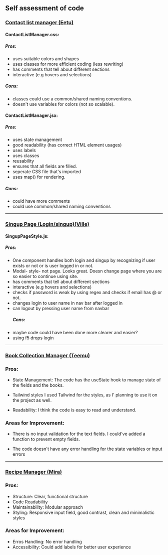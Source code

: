 ## Self assessment of code

### <ins>Contact list manager (Eetu)</ins>

#### ContactListManager.css:

##### Pros:
- uses suitable colors and shapes
- uses classes for more efficient coding (less rewriting)
- has comments that tell about different sections
- interactive (e.g hovers and selections)

##### Cons:
- classes could use a common/shared naming conventions.
- doesn't use variables for colors (not so scalable).

#### ContactListManager.jsx:

##### Pros:
- uses state management
- good readability (has correct HTML element usages)
- uses labels 
- uses classes 
- reusability
- ensures that all fields are filled.
- seperate CSS file that's imported
- uses map() for rendering. 

##### Cons:
- could have more comments
- could use common/shared naming conventions

--- 


### <ins>Singup Page (Login/singup)(Ville)</ins>
#### SingupPageStyle.js:

##### Pros:
- One component handles both login and singup by recognizing if user exists or not or is user logged in or not.
- Modal- style- not page. Looks great. Doesn change page where you are so easier to continue using site.
- has comments that tell about different sections
- interactive (e.g hovers and selections)
- checks if password is weak by using regex and checks if email has @ or not.
- changes  login to user name in nav bar after logged in
- can logout by pressing user name from navbar
  ##### Cons:
- maybe code could have been done more clearer and easier? 
- using f5 drops login

--- 

### <ins>Book Collection Manager (Teemu)</ins>

### Pros:

- State Management: The code has the useState hook to manage state of the fields and the books.

- Tailwind styles I used Tailwind for the styles, as I' planning to use it on the project as well. 

- Readability: I think the code is easy to read and understand.

### Areas for Improvement:

- There is no input validation for the text fields. I could've added a function to prevent empty fields.

- The code doesn't have any error handling for the state variables or input errors

---

### <ins>Recipe Manager (Mira)</ins>

### Pros:

- Structure: Clear, functional structure
- Code Readability
- Maintainability: Modular approach
- Styling: Responsive input field, good contrast, clean and minimalistic styles

### Areas for Improvement:

- Erros Handling: No error handling
- Accessibility: Could add labels for better user experience
